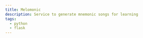 ```yaml
---
title: Melomonic
description: Service to generate mnemonic songs for learning
tags:
  - python
  - flask
---
```

